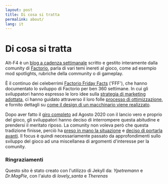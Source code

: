 ```yaml
---
layout: post
title: Di cosa si tratta
permalink: about/
lang: it
---
```


# Di cosa si tratta

Alt-F4 è un [blog a cadenza settimanale](http://alt-f4.blog) scritto e gestito interamente dalla comunity di [Factorio](https://factorio.com), parla di vari temi inereti al gioco, come ad esempio mod spotlights, rubriche della community o di gameplay.

È il continuo dei celeberrimi [Factorio Friday Facts](https://factorio.com/blog/) ('FFF'), che hanno documentato lo sviluppo di Factorio per ben 360 settimane. In cui gli sviluppatori hanno espresso le loro idee sulla [strategia di marketing adottata](https://www.factorio.com/blog/post/fff-247), ci hanno guidato attraverso il loro folle [processo di ottimizzazione](https://www.factorio.com/blog/post/fff-176), e fornito dettagli su [come il design di un macchinario viene realizzato](https://factorio.com/blog/post/fff-351).

Dopo aver fatto il [giro completo](https://factorio.com/blog/post/fff-360) ad Agosto 2020 con il lancio vero e proprio del gioco, gli sviluppatori hanno deciso di interrompere questa abitudine e prendersi il meritato riposo. La comunity non voleva però che questa tradizione finisse, perciò ha [preso in mano la situazione](https://www.reddit.com/r/factorio/comments/i9pxb3/communityfff/) e [deciso di portarla avanti](http://alt-f4.blog/ALTF4-1). Il focus è quindi necessariamente passato da approfondimenti sullo sviluppo del gioco ad una miscellanea di argomenti d'interesse per la comunity.

### Ringraziamenti

Questo sito è stato creato con l'utilizzo di Jekyll da: <em>Ypetremann</em> e <em>Dr.MagPie</em>, con l'aiuto di <em>lovely_santa</em> e <em>Therenas</em>
